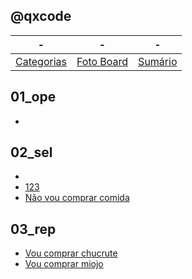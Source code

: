 ## @qxcode
-|-|-
-|-|-
[Categorias](categorias.md#qxcode) | [Foto Board](view.md#qxcode) |  [Sumário](summary.md#qxcode)


## 01_ope

- [](base/001/Readme.md#-01_ope--empty)

## 02_sel

- [](base/005/Readme.md#-02_sel--empty-empty)
- [123](base/002/Readme.md#-02_sel-123-sdf-empty)
- [Não vou comprar comida](base/000/Readme.md#-02_sel-não-vou-comprar-comida-empty)

## 03_rep

- [Vou comprar chucrute](base/000/01.md#-03_rep-vou-comprar-chucrute)
- [Vou comprar miojo](base/003/Readme.md#-03_rep-vou-comida-comprar-miojo)
